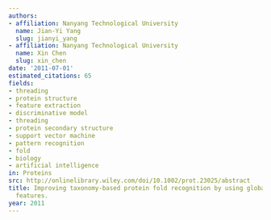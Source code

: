 ```yaml
---
authors:
- affiliation: Nanyang Technological University
  name: Jian-Yi Yang
  slug: jianyi_yang
- affiliation: Nanyang Technological University
  name: Xin Chen
  slug: xin_chen
date: '2011-07-01'
estimated_citations: 65
fields:
- threading
- protein structure
- feature extraction
- discriminative model
- threading
- protein secondary structure
- support vector machine
- pattern recognition
- fold
- biology
- artificial intelligence
in: Proteins
src: http://onlinelibrary.wiley.com/doi/10.1002/prot.23025/abstract
title: Improving taxonomy-based protein fold recognition by using global and local
  features.
year: 2011
---
```


